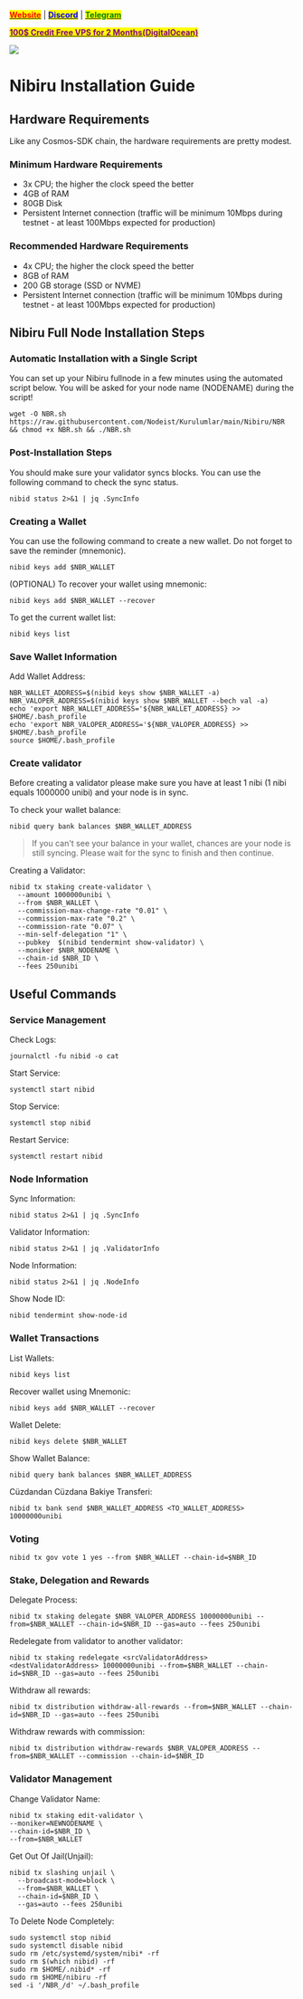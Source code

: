 &#x20;                                                       [<mark style="color:red;">**Website**</mark>](https://nodeist.net/) | [<mark style="color:blue;">**Discord**</mark>](https://discord.gg/ypx7mJ6Zzb) | [<mark style="color:green;">**Telegram**</mark>](https://t.me/noodeist)

&#x20;                                     [<mark style="color:purple;">**100$ Credit Free VPS for 2 Months(DigitalOcean)**</mark>](https://www.digitalocean.com/?refcode=410c988c8b3e&utm_campaign=Referral_Invite&utm_medium=Referral_Program&utm_source=badge)

![](https://i.hizliresim.com/5fsknku.png)

# Nibiru Installation Guide
## Hardware Requirements
Like any Cosmos-SDK chain, the hardware requirements are pretty modest.

### Minimum Hardware Requirements
  - 3x CPU; the higher the clock speed the better
  - 4GB of RAM
  - 80GB Disk
  - Persistent Internet connection (traffic will be minimum 10Mbps during testnet - at least 100Mbps expected for production)

### Recommended Hardware Requirements
  - 4x CPU; the higher the clock speed the better
  - 8GB of RAM
  - 200 GB storage (SSD or NVME)
  - Persistent Internet connection (traffic will be minimum 10Mbps during testnet - at least 100Mbps expected for production)

## Nibiru Full Node Installation Steps
### Automatic Installation with a Single Script
You can set up your Nibiru fullnode in a few minutes using the automated script below.
You will be asked for your node name (NODENAME) during the script!

```
wget -O NBR.sh https://raw.githubusercontent.com/Nodeist/Kurulumlar/main/Nibiru/NBR && chmod +x NBR.sh && ./NBR.sh
```

### Post-Installation Steps

You should make sure your validator syncs blocks.
You can use the following command to check the sync status.
```
nibid status 2>&1 | jq .SyncInfo
```

### Creating a Wallet
You can use the following command to create a new wallet. Do not forget to save the reminder (mnemonic).
```
nibid keys add $NBR_WALLET
```

(OPTIONAL) To recover your wallet using mnemonic:
```
nibid keys add $NBR_WALLET --recover
```

To get the current wallet list:
```
nibid keys list
```

### Save Wallet Information
Add Wallet Address:
```
NBR_WALLET_ADDRESS=$(nibid keys show $NBR_WALLET -a)
NBR_VALOPER_ADDRESS=$(nibid keys show $NBR_WALLET --bech val -a)
echo 'export NBR_WALLET_ADDRESS='${NBR_WALLET_ADDRESS} >> $HOME/.bash_profile
echo 'export NBR_VALOPER_ADDRESS='${NBR_VALOPER_ADDRESS} >> $HOME/.bash_profile
source $HOME/.bash_profile
```


### Create validator
Before creating a validator please make sure you have at least 1 nibi (1 nibi equals 1000000 unibi) and your node is in sync.

To check your wallet balance:
```
nibid query bank balances $NBR_WALLET_ADDRESS
```
> If you can't see your balance in your wallet, chances are your node is still syncing. Please wait for the sync to finish and then continue.

Creating a Validator:
```
nibid tx staking create-validator \
  --amount 1000000unibi \
  --from $NBR_WALLET \
  --commission-max-change-rate "0.01" \
  --commission-max-rate "0.2" \
  --commission-rate "0.07" \
  --min-self-delegation "1" \
  --pubkey  $(nibid tendermint show-validator) \
  --moniker $NBR_NODENAME \
  --chain-id $NBR_ID \
  --fees 250unibi
```



## Useful Commands
### Service Management
Check Logs:
```
journalctl -fu nibid -o cat
```

Start Service:
```
systemctl start nibid
```

Stop Service:
```
systemctl stop nibid
```

Restart Service:
```
systemctl restart nibid
```

### Node Information
Sync Information:
```
nibid status 2>&1 | jq .SyncInfo
```

Validator Information:
```
nibid status 2>&1 | jq .ValidatorInfo
```

Node Information:
```
nibid status 2>&1 | jq .NodeInfo
```

Show Node ID:
```
nibid tendermint show-node-id
```

### Wallet Transactions
List Wallets:
```
nibid keys list
```

Recover wallet using Mnemonic:
```
nibid keys add $NBR_WALLET --recover
```

Wallet Delete:
```
nibid keys delete $NBR_WALLET
```

Show Wallet Balance:
```
nibid query bank balances $NBR_WALLET_ADDRESS
```

Cüzdandan Cüzdana Bakiye Transferi:
```
nibid tx bank send $NBR_WALLET_ADDRESS <TO_WALLET_ADDRESS> 10000000unibi
```

### Voting
```
nibid tx gov vote 1 yes --from $NBR_WALLET --chain-id=$NBR_ID
```

### Stake, Delegation and Rewards
Delegate Process:
```
nibid tx staking delegate $NBR_VALOPER_ADDRESS 10000000unibi --from=$NBR_WALLET --chain-id=$NBR_ID --gas=auto --fees 250unibi
```

Redelegate from validator to another validator:
```
nibid tx staking redelegate <srcValidatorAddress> <destValidatorAddress> 10000000unibi --from=$NBR_WALLET --chain-id=$NBR_ID --gas=auto --fees 250unibi
```

Withdraw all rewards:
```
nibid tx distribution withdraw-all-rewards --from=$NBR_WALLET --chain-id=$NBR_ID --gas=auto --fees 250unibi
```

Withdraw rewards with commission:
```
nibid tx distribution withdraw-rewards $NBR_VALOPER_ADDRESS --from=$NBR_WALLET --commission --chain-id=$NBR_ID
```

### Validator Management
Change Validator Name:
```
nibid tx staking edit-validator \
--moniker=NEWNODENAME \
--chain-id=$NBR_ID \
--from=$NBR_WALLET
```

Get Out Of Jail(Unjail):
```
nibid tx slashing unjail \
  --broadcast-mode=block \
  --from=$NBR_WALLET \
  --chain-id=$NBR_ID \
  --gas=auto --fees 250unibi
```

To Delete Node Completely:
```
sudo systemctl stop nibid
sudo systemctl disable nibid
sudo rm /etc/systemd/system/nibi* -rf
sudo rm $(which nibid) -rf
sudo rm $HOME/.nibid* -rf
sudo rm $HOME/nibiru -rf
sed -i '/NBR_/d' ~/.bash_profile
```
